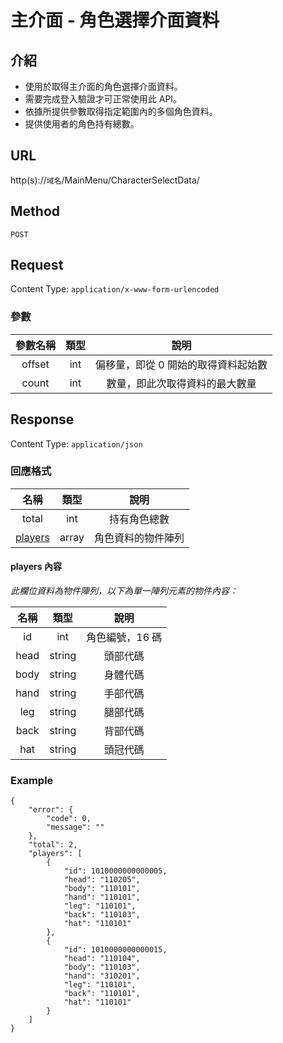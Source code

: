 # 主介面 - 角色選擇介面資料
## 介紹

- 使用於取得主介面的角色選擇介面資料。
- 需要完成登入驗證才可正常使用此 API。
- 依據所提供參數取得指定範圍內的多個角色資料。
- 提供使用者的角色持有總數。

## URL

http(s)://`域名`/MainMenu/CharacterSelectData/

## Method

`POST`

## Request

Content Type: `application/x-www-form-urlencoded`

### 參數

| 參數名稱 | 類型 | 說明 |
|:-:|:-:|:-:|
| offset | int | 偏移量，即從 0 開始的取得資料起始數 |
| count | int | 數量，即此次取得資料的最大數量 |

## Response

Content Type: `application/json`

### 回應格式

| 名稱 | 類型 | 說明 |
|:-:|:-:|:-:|
| total | int | 持有角色總數 |
| [players](#players) | array | 角色資料的物件陣列 |

#### <span id="players">players 內容</span>

_此欄位資料為物件陣列，以下為單一陣列元素的物件內容：_

| 名稱 | 類型 | 說明 |
|:-:|:-:|:-:|
| id | int | 角色編號，16 碼 |
| head | string | 頭部代碼 |
| body | string | 身體代碼 |
| hand | string | 手部代碼 |
| leg | string | 腿部代碼 |
| back | string | 背部代碼 |
| hat | string | 頭冠代碼 |

### Example

	{
	    "error": {
	        "code": 0,
	        "message": ""
	    },
	    "total": 2,
	    "players": [
	        {
	            "id": 1010000000000005,
	            "head": "110205",
	            "body": "110101",
	            "hand": "110101",
	            "leg": "110101",
	            "back": "110103",
	            "hat": "110101"
	        },
	        {
	            "id": 1010000000000015,
	            "head": "110104",
	            "body": "110103",
	            "hand": "310201",
	            "leg": "110101",
	            "back": "110101",
	            "hat": "110101"
	        }
	    ]
	}